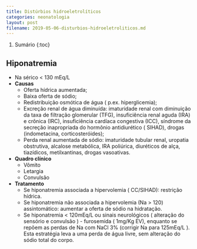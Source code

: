```yaml
---
title: Distúrbios hidroeletrolíticos
categories: neonatologia
layout: post
filename: 2019-05-06-disturbios-hidroeletroliticos.md
---
```


1. Sumário
{:toc}

## Hiponatremia
* Na sérico < 130 mEq/L
* **Causas**
  * Oferta hídrica aumentada;
  * Baixa oferta de sódio;
  * Redistribuição osmótica de água ( p.ex. hiperglicemia);
  * Excreção renal de água diminuída: imaturidade renal com diminuição da taxa de filtração glomerular (TFG), insuficiência renal aguda (IRA) e crônica (IRC), insuficiência cardíaca congestiva (ICC), síndrome da secreção inapropriada do hormônio antidiurético ( SIHAD), drogas (indometacina, corticosteróides);
  * Perda renal aumentada de sódio: imaturidade tubular renal, uropatia obstrutiva, alcalose metabólica, IRA poliúrica, diuréticos de alça, tiazídicos, metilxantinas, drogas vasoativas.
* __Quadro clínico__
  * Vômito
  * Letargia
  * Convulsão
* __Tratamento__
  * Se hiponatremia associada a hipervolemia ( CC/SIHAD): restrição hídrica.
  * Se hiponatremia não associada a hipervolemia (Na > 120) assintomático: aumentar a oferta de sódio na hidratação.
  * Se hiponatremia < 120mEq/L ou sinais neurológicos ( alteração do sensório e convulsão ) - furosemida ( 1mg/Kg EV), enquanto se repõem as perdas de Na com NaCl 3% (corrigir Na para 125mEq/L ). Esta estratégia leva a uma perda de água livre, sem alteração do sódio total do corpo.
